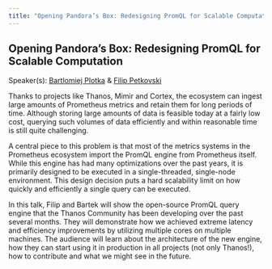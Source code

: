 ```yaml
---
title: "Opening Pandora’s Box: Redesigning PromQL for Scalable Computation"
---
```


## Opening Pandora’s Box: Redesigning PromQL for Scalable Computation

Speaker(s): [Bartlomiej Plotka](../../speakers/bartlomiej-plotka) & [Filip Petkovski](../../speakers/filip-petkovski)

Thanks to projects like Thanos, Mimir and Cortex, the ecosystem can ingest large amounts of Prometheus metrics and retain them for long periods of time. Although storing large amounts of data is feasible today at a fairly low cost, querying such volumes of data efficiently and within reasonable time is still quite challenging.

A central piece to this problem is that most of the metrics systems in the Prometheus ecosystem import the PromQL engine from Prometheus itself. While this engine has had many optimizations over the past years, it is primarily designed to be executed in a single-threaded, single-node environment. This design decision puts a hard scalability limit on how quickly and efficiently a single query can be executed.

In this talk, Filip and Bartek will show the open-source PromQL query engine that the Thanos Community has been developing over the past several months. They will demonstrate how we achieved extreme latency and efficiency improvements by utilizing multiple cores on multiple machines. The audience will learn about the architecture of the new engine, how they can start using it in production in all projects (not only Thanos!), how to contribute and what we might see in the future.
